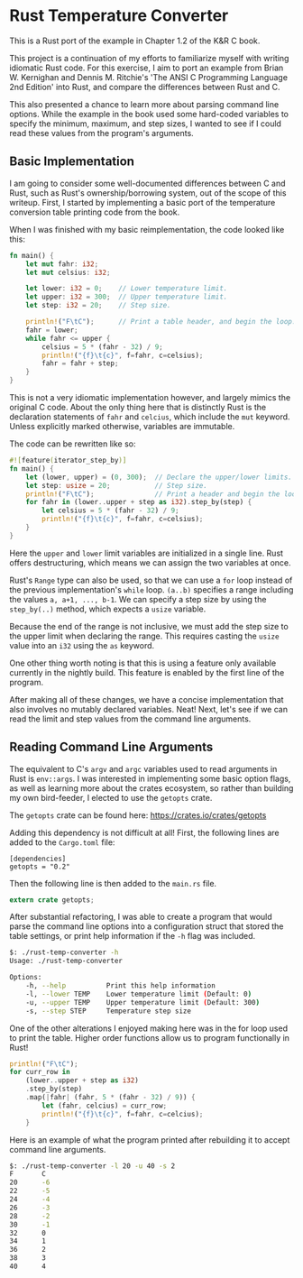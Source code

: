# Rust Temperature Converter

This is a Rust port of the example in Chapter 1.2 of the K&R C book.

This project is a continuation of my efforts to familiarize myself with writing
idiomatic Rust code. For this exercise, I aim to port an example from Brian
W. Kernighan and Dennis M. Ritchie's 'The ANSI C Programming Language
2nd Edition' into Rust, and compare the differences between Rust and C.

This also presented a chance to learn more about parsing command line options.
While the example in the book used some hard-coded variables to specify the
minimum, maximum, and step sizes, I wanted to see if I could read these values
from the program's arguments.

## Basic Implementation

I am going to consider some well-documented differences between C and Rust,
such as Rust's ownership/borrowing system, out of the scope of this writeup.
First, I started by implementing a basic port of the temperature conversion
table printing code from the book.

When I was finished with my basic reimplementation, the code looked like this:

```rust
fn main() {
    let mut fahr: i32;
    let mut celsius: i32;

    let lower: i32 = 0;    // Lower temperature limit.
    let upper: i32 = 300;  // Upper temperature limit.
    let step: i32 = 20;    // Step size.

    println!("F\tC");      // Print a table header, and begin the loop.
    fahr = lower;
    while fahr <= upper {
        celsius = 5 * (fahr - 32) / 9;
        println!("{f}\t{c}", f=fahr, c=celsius);
        fahr = fahr + step;
    }
}
```

This is not a very idiomatic implementation however, and largely mimics the
original C code. About the only thing here that is distinctly Rust is the
declaration statements of `fahr` and `celcius`, which include the `mut` keyword.
Unless explicitly marked otherwise, variables are immutable.

The code can be rewritten like so:

```rust
#![feature(iterator_step_by)]
fn main() {
    let (lower, upper) = (0, 300);  // Declare the upper/lower limits.
    let step: usize = 20;           // Step size.
    println!("F\tC");               // Print a header and begin the loop.
    for fahr in (lower..upper + step as i32).step_by(step) {
        let celsius = 5 * (fahr - 32) / 9;
        println!("{f}\t{c}", f=fahr, c=celsius);
    }
}
```

Here the `upper` and `lower` limit variables are initialized in a single line.
Rust offers destructuring, which means we can assign the two variables at once.

Rust's `Range` type can also be used, so that we can use a `for` loop instead
of the previous implementation's `while` loop. `(a..b)` specifies a range
including the values `a, a+1, ..., b-1`. We can specify a step size by using
the `step_by(..)` method, which expects a `usize` variable.

Because the end of the range is not inclusive, we must add the step size to the
upper limit when declaring the range. This requires casting the `usize` value
into an `i32` using the `as` keyword.

One other thing worth noting is that this is using a feature only available
currently in the nightly build. This feature is enabled by the first line
of the program.

After making all of these changes, we have a concise implementation that also
involves no mutably declared variables. Neat! Next, let's see if we can read
the limit and step values from the command line arguments.

## Reading Command Line Arguments

The equivalent to C's `argv` and `argc` variables used to read arguments in
Rust is `env::args`. I was interested in implementing some basic option flags,
as well as learning more about the crates ecosystem, so rather than building
my own bird-feeder, I elected to use the `getopts` crate.

The `getopts` crate can be found here: https://crates.io/crates/getopts

Adding this dependency is not difficult at all! First, the following lines
are added to the `Cargo.toml` file:

```
[dependencies]
getopts = "0.2"
```

Then the following line is then added to the `main.rs` file.

```rust
extern crate getopts;
```

After substantial refactoring, I was able to create a program that would
parse the command line options into a configuration struct that stored the
table settings, or print help information if the `-h` flag was included.

```sh
$: ./rust-temp-converter -h
Usage: ./rust-temp-converter

Options:
    -h, --help          Print this help information
    -l, --lower TEMP    Lower temperature limit (Default: 0)
    -u, --upper TEMP    Upper temperature limit (Default: 300)
    -s, --step STEP     Temperature step size
```

One of the other alterations I enjoyed making here was in the for loop used
to print the table. Higher order functions allow us to program functionally
in Rust!

```rust
println!("F\tC");
for curr_row in
    (lower..upper + step as i32)
    .step_by(step)
    .map(|fahr| (fahr, 5 * (fahr - 32) / 9)) {
        let (fahr, celcius) = curr_row;
        println!("{f}\t{c}", f=fahr, c=celcius);
    }
```

Here is an example of what the program printed after rebuilding it to accept
command line arguments.

```sh
$: ./rust-temp-converter -l 20 -u 40 -s 2
F       C
20      -6
22      -5
24      -4
26      -3
28      -2
30      -1
32      0
34      1
36      2
38      3
40      4
```